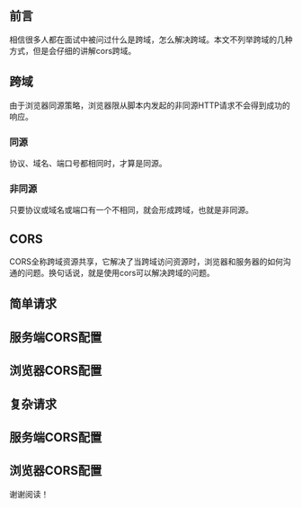 ## 前言

相信很多人都在面试中被问过什么是跨域，怎么解决跨域。本文不列举跨域的几种方式，但是会仔细的讲解cors跨域。

## 跨域

由于浏览器同源策略，浏览器限从脚本内发起的非同源HTTP请求不会得到成功的响应。

### 同源

协议、域名、端口号都相同时，才算是同源。

### 非同源

只要协议或域名或端口有一个不相同，就会形成跨域，也就是非同源。

## CORS

CORS全称跨域资源共享，它解决了当跨域访问资源时，浏览器和服务器的如何沟通的问题。换句话说，就是使用cors可以解决跨域的问题。

## 简单请求



## 服务端CORS配置



## 浏览器CORS配置



## 复杂请求



## 服务端CORS配置



## 浏览器CORS配置



谢谢阅读！